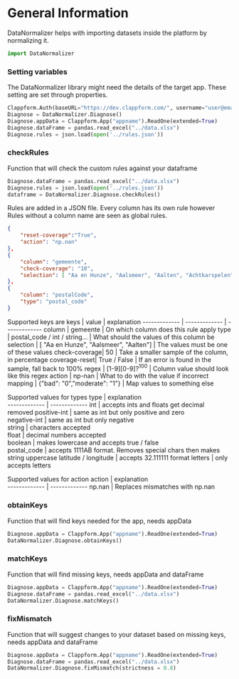 # General Information
DataNormalizer helps with importing datasets inside the platform by normalizing it. 

```python
import DataNormalizer
```

### Setting variables
The DataNormalizer library might need the details of the target app. These setting are set through properties.
```python
Clappform.Auth(baseURL="https://dev.clappform.com/", username="user@email.com", password="password")
Diagnose = DataNormalizer.Diagnose()
Diagnose.appData = Clappform.App("appname").ReadOne(extended=True)
Diagnose.dataFrame = pandas.read_excel("../data.xlsx")
Diagnose.rules = json.load(open('../rules.json'))
```

### checkRules
Function that will check the custom rules against your dataframe
```python
Diagnose.dataFrame = pandas.read_excel("../data.xlsx")
Diagnose.rules = json.load(open('../rules.json'))
dataframe = DataNormalizer.Diagnose.checkRules()
```
Rules are added in a JSON file. Every column has its own rule however Rules without a column name are seen as global rules. 
```json
{
    "reset-coverage":"True",
    "action": "np.nan"
},
{ 
    "column": "gemeente",
    "check-coverage": "10",
    "selection": [ "Aa en Hunze", "Aalsmeer", "Aalten", "Achtkarspelen"]
},
{
    "column": "postalCode",
    "type": "postal_code"
}
```
Supported keys are
keys          | value                                   | explanation
------------- | -------------                           | -------------
column        | gemeente                                | On which column does this rule apply
type          | postal_code / int / string...           | What should the values of this column be
selection     | [ "Aa en Hunze", "Aalsmeer", "Aalten"]  | The values must be one of these values
check-coverage| 50                                      | Take a smaller sample of the column, in percentage
coverage-reset| True / False                            | If an error is found in the sample, fall back to 100%
regex         | [1-9][0-9]?$^100$                       | Column value should look like this regex
action        | np-nan                                  | What to do with the value if incorrect
mapping       | {"bad": "0","moderate": "1"}            | Map values to something else

Supported values for types
type          | explanation        
------------- | -------------
int         | accepts ints and floats get decimal removed
positive-int | same as int but only positive and zero  
negative-int | same as int but only negative   
string | characters accepted   
float | decimal numbers accepted   
boolean | makes lowercase and accepts true / false    
postal_code | accepts 1111AB format. Removes special chars then makes string uppercase
latitude / longitude | accepts 32.111111 format
letters | only accepts letters 

Supported values for action
action          | explanation        
------------- | -------------
np.nan         | Replaces mismatches with np.nan

### obtainKeys
Function that will find keys needed for the app, needs appData
```python
Diagnose.appData = Clappform.App("appname").ReadOne(extended=True)
DataNormalizer.Diagnose.obtainKeys()
```

### matchKeys
Function that will find missing keys, needs appData and dataFrame
```python
Diagnose.appData = Clappform.App("appname").ReadOne(extended=True)
Diagnose.dataFrame = pandas.read_excel("../data.xlsx")
DataNormalizer.Diagnose.matchKeys()
```

### fixMismatch
Function that will suggest changes to your dataset based on missing keys, needs appData and dataFrame
```python
Diagnose.appData = Clappform.App("appname").ReadOne(extended=True)
Diagnose.dataFrame = pandas.read_excel("../data.xlsx")
DataNormalizer.Diagnose.fixMismatch(strictness = 0.8)
```


